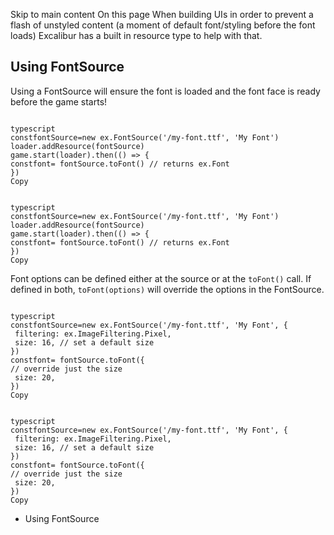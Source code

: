 Skip to main content
On this page
When building UIs in order to prevent a flash of unstyled content (a moment of default font/styling before the font loads) Excalibur has a built in resource type to help with that.
## Using FontSource​
Using a FontSource will ensure the font is loaded and the font face is ready before the game starts!
```

typescript
constfontSource=new ex.FontSource('/my-font.ttf', 'My Font')
loader.addResource(fontSource)
game.start(loader).then(() => {
constfont= fontSource.toFont() // returns ex.Font
})
Copy
```
```

typescript
constfontSource=new ex.FontSource('/my-font.ttf', 'My Font')
loader.addResource(fontSource)
game.start(loader).then(() => {
constfont= fontSource.toFont() // returns ex.Font
})
Copy
```

Font options can be defined either at the source or at the `toFont()` call. If defined in both, `toFont(options)` will override the options in the FontSource.
```

typescript
constfontSource=new ex.FontSource('/my-font.ttf', 'My Font', { 
 filtering: ex.ImageFiltering.Pixel,
 size: 16, // set a default size
})
constfont= fontSource.toFont({
// override just the size
 size: 20,
})
Copy
```
```

typescript
constfontSource=new ex.FontSource('/my-font.ttf', 'My Font', { 
 filtering: ex.ImageFiltering.Pixel,
 size: 16, // set a default size
})
constfont= fontSource.toFont({
// override just the size
 size: 20,
})
Copy
```

  * Using FontSource


